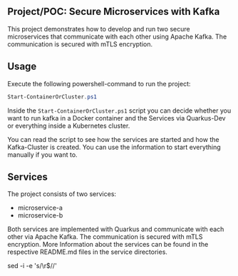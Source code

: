 ## Project/POC: Secure Microservices with Kafka

This project demonstrates how to develop and run two secure microservices that communicate with each other using Apache Kafka. The communication is secured with mTLS encryption.

## Usage

Execute the following powershell-command to run the project:

```powershell
Start-ContainerOrCluster.ps1
```

Inside the `Start-ContainerOrCluster.ps1` script you can decide whether you want to run kafka in a Docker container and the Services via Quarkus-Dev or everything inside a Kubernetes cluster.

You can read the script to see how the services are started and how the Kafka-Cluster is created. You can use the information to start everything manually if you want to.

## Services

The project consists of two services:
- microservice-a
- microservice-b

Both services are implemented with Quarkus and communicate with each other via Apache Kafka. The communication is secured with mTLS encryption.
More Information about the services can be found in the respective README.md files in the service directories.

sed -i -e 's/\r$//' 